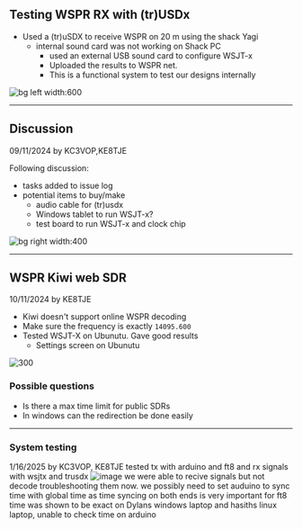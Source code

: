 ## Testing WSPR RX with (tr)USDx

-  Used a (tr)uSDX to receive WSPR on 20 m using the shack Yagi
	- internal sound card was not working on Shack PC
		- used an external USB sound card to configure WSJT-x
		- Uploaded the results to WSPR net.
		- This is a functional system to test our designs internally

![bg left width:600](bin/Pasted%20image%2020241109154119.png)


---
## Discussion
09/11/2024 by KC3VOP,KE8TJE

Following discussion: 
- tasks added to issue log
- potential items to buy/make
	- audio cable for (tr)usdx 
	- Windows tablet to run WSJT-x? 
	- test board to run WSJT-x and clock chip 

![bg right width:400](https://github.com/user-attachments/assets/cf89e6af-d616-42bd-a424-bd9e920445b9)

---
## WSPR Kiwi web SDR
10/11/2024 by KE8TJE

- Kiwi doesn't support online WSPR decoding
- Make sure the frequency is exactly `14095.600`
- Tested WSJT-X on Ubunutu. Gave good results 
	- Settings screen on Ubunutu

![300](bin/Pasted%20image%2020241110102918.png)
### Possible questions
- Is there a max time limit for public SDRs
- In windows can the redirection be done easily

---


### System testing 

1/16/2025 by KC3VOP, KE8TJE
tested tx with arduino and ft8 and rx signals with wsjtx and trusdx 
![image](https://github.com/user-attachments/assets/9e9c2395-4624-4d43-ae75-07bfba8623e2)
we were able to recive signals but not decode troubleshooting them now.
we possibly need to set auduino to sync time with global time as time syncing on both ends is very important for ft8
time was shown to be exact on Dylans windows laptop and hasiths linux laptop, unable to check time on arduino 

